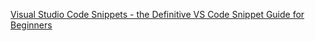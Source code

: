 
[Visual Studio Code Snippets - the Definitive VS Code Snippet Guide for Beginners](https://www.freecodecamp.org/news/definitive-guide-to-snippets-visual-studio-code)
